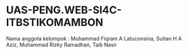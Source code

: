 # UAS-PENG.WEB-SI4C-ITBSTIKOMAMBON
Nama anggota kelompok : Muhammad Fiqram A Latuconsina, Sultan H A Aziz, Muhammad Rizky Ramadhan, Taib Nasir
